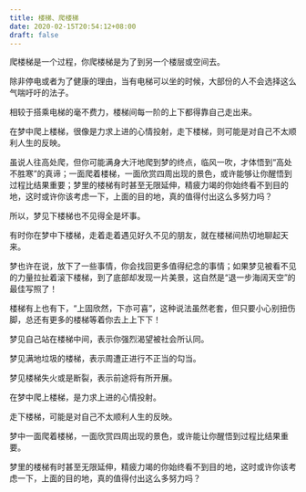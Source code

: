 ```yaml
---
title: 楼梯、爬楼梯
date: 2020-02-15T20:54:12+08:00
draft: false
---
```


爬楼梯是一个过程，你爬楼梯是为了到另一个楼层或空间去。



除非停电或者为了健康的理由，当有电梯可以坐的时候，大部份的人不会选择这么气喘吁吁的法子。



相较于搭乘电梯的毫不费力，楼梯间每一阶的上下都得靠自己走出来。



在梦中爬上楼梯，很像是力求上进的心情投射，走下楼梯，则可能是对自己不太顺利人生的反映。





虽说人往高处爬，但你可能满身大汗地爬到梦的终点，临风一吹，才体悟到“高处不胜寒”的真谛；一面爬着楼梯，一面欣赏四周出现的景色，或许能够让你醒悟到过程比结果重要；梦里的楼梯有时甚至无限延伸，精疲力竭的你始终看不到目的地，这时或许你该考虑一下，上面的目的地，真的值得付出这么多努力吗？

所以，梦见下楼梯也不见得全是坏事。



有时你在梦中下楼梯，走着走着遇见好久不见的朋友，就在楼梯间热切地聊起天来。



梦也许在说，放下了一些事情，你会找回更多值得纪念的事情；如果梦见被看不见的力量拉扯着滚下楼梯，到了底部却发现一片美景，这自然是“退一步海阔天空”的最佳写照了！

楼梯有上也有下，“上固欣然，下亦可喜”，这种说法虽然老套，但只要小心别扭伤脚，总还有更多的楼梯等着你去上上下下！

梦见自己站在楼梯中间，表示你强烈渴望被社会所认同。



梦见满地垃圾的楼梯，表示周遭正进行不正当的勾当。



梦见楼梯失火或是断裂，表示前途将有所开展。



在梦中爬上楼梯，是力求上进的心情投射。



走下楼梯，可能是对自己不太顺利人生的反映。



梦中一面爬着楼梯，一面欣赏四周出现的景色，或许能让你醒悟到过程比结果重要。



梦里的楼梯有时甚至无限延伸，精疲力竭的你始终看不到目的地，这时或许你该考虑一下，上面的目的地，真的值得付出这么多努力吗？